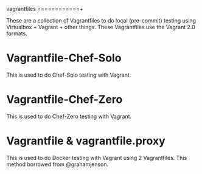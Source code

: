 vagrantfiles
============+

These are a collection of Vagrantfiles to do local (pre-commit) testing using Virtualbox + Vagrant + other things.
These Vagrantfiles use the Vagrant 2.0 formats.

Vagrantfile-Chef-Solo
======================
This is used to do Chef-Solo testing with Vagrant.


Vagrantfile-Chef-Zero
======================
This is used to do Chef-Zero testing with Vagrant.


Vagrantfile & vagrantfile.proxy
=================================
This is used to do Docker testing with Vagrant using 2 Vagrantfiles.
This method borrowed from @grahamjenson.

